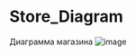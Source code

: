 # Store_Diagram
Диаграмма магазина
![image](https://github.com/Gollandskiy/Store_Diagram/assets/126692933/382c4994-5ab8-4e8b-80cf-2bedd97de0fb)


